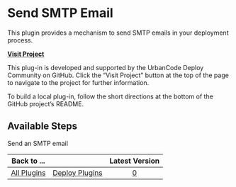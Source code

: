
Send SMTP Email
===============

This plugin provides a mechanism to send SMTP emails in your deployment process.

**[Visit Project](https://github.com/UrbanCode/Send-SMTP-Email-UCD)**

This plug-in is developed and supported by the UrbanCode Deploy Community on GitHub. Click the “Visit Project” button at the top of the page to navigate to the project for further information.

To build a local plug-in, follow the short directions at the bottom of the GitHub project’s README.


Available Steps
---------------

Send an SMTP email



|Back to ...||Latest Version|
| :---: | :---: | :---: |
|[All Plugins](../../index.md)|[Deploy Plugins](../README.md)|[0](https://github.com/UrbanCode/Send-SMTP-Email-UCD)|
